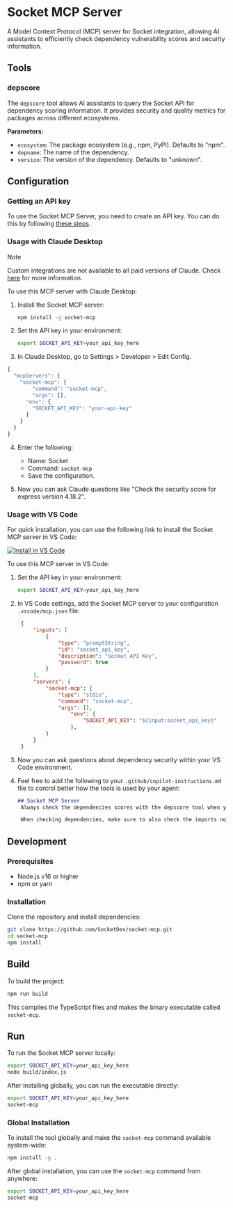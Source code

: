# Socket MCP Server

A Model Context Protocol (MCP) server for Socket integration, allowing AI assistants to efficiently check dependency vulnerability scores and security information.

## Tools

### depscore

The `depscore` tool allows AI assistants to query the Socket API for dependency scoring information. It provides security and quality metrics for packages across different ecosystems.

**Parameters:**

- `ecosystem`: The package ecosystem (e.g., npm, PyPI). Defaults to "npm".
- `depname`: The name of the dependency.
- `version`: The version of the dependency. Defaults to "unknown".

## Configuration

### Getting an API key

To use the Socket MCP Server, you need to create an API key. You can do this by following [these steps](https://docs.socket.dev/reference/creating-and-managing-api-tokens).


### Usage with Claude Desktop

> [!NOTE]
> Custom integrations are not available to all paid versions of Claude. Check [here](https://support.anthropic.com/en/articles/11175166-about-custom-integrations-using-remote-mcp) for more information.

To use this MCP server with Claude Desktop:

1. Install the Socket MCP server:

   ```bash
   npm install -g socket-mcp
   ```

2. Set the API key in your environment:

   ```bash
   export SOCKET_API_KEY=your_api_key_here
   ```

3. In Claude Desktop, go to Settings > Developer > Edit Config.


```js
{
  "mcpServers": {
    "socket-mcp": {
        "command": "socket-mcp",
        "args": [],
      "env": {
        "SOCKET_API_KEY": "your-api-key"
      }
    }
  }
}
```

4. Enter the following:
   - Name: Socket
   - Command: `socket-mcp`
   - Save the configuration.

5. Now you can ask Claude questions like "Check the security score for express version 4.18.2".

### Usage with VS Code

For quick installation, you can use the following link to install the Socket MCP server in VS Code:


[![Install in VS Code](https://img.shields.io/badge/VS_Code-Socket_MCP-0098FF?style=flat-square&logo=visualstudiocode&logoColor=white)](vscode:mcp/install?%7B%22name%22%3A%22socket-mcp%22%2C%22inputs%22%3A%5B%7B%22type%22%3A%22promptString%22%2C%22id%22%3A%22socket_api_key%22%2C%22description%22%3A%22Socket%20API%20Key%22%2C%22password%22%3Atrue%7D%5D%2C%22command%22%3A%22socket-mcp%22%2C%22type%22%3A%22stdio%22%2C%22env%22%3A%7B%22SOCKET_API_KEY%22%3A%22%24%7Binput%3Asocket_api_key%7D%22%7D%7D)


To use this MCP server in VS Code:

1. Set the API key in your environment:

   ```bash
   export SOCKET_API_KEY=your_api_key_here
   ```

2. In VS Code settings, add the Socket MCP server to your configuration `.vscode/mcp.json` file:

   ```json
    {
        "inputs": [
            {
                "type": "promptString",
                "id": "socket_api_key",
                "description": "Socket API Key",
                "password": true
            }
        ],
        "servers": {
            "socket-mcp": {
                "type": "stdio",
                "command": "socket-mcp",
                "args": [],
                    "env": {
                        "SOCKET_API_KEY": "${input:socket_api_key}"
                    },
            }
        }
    }
   ```

3. Now you can ask questions about dependency security within your VS Code environment.
4. Feel free to add the following to your `.github/copilot-instructions.md` file to control better how the tools is used by your agent: 

   ```markdown
   ## Socket MCP Server
    Always check the dependencies scores with the depscore tool when you add a new dependency. If the score is low, consider using an alternative library or writing the code yourself. If you decide to use a library with a low score, make sure to document the reasons for your choice. If you are unsure about the score, ask for a review from someone with more experience.

    When checking dependencies, make sure to also check the imports not just the pyproject.toml/package.json/dependency file.
   ```

## Development

### Prerequisites

- Node.js v16 or higher
- npm or yarn

### Installation

Clone the repository and install dependencies:

```bash
git clone https://github.com/SocketDev/socket-mcp.git
cd socket-mcp
npm install
```

## Build

To build the project:

```bash
npm run build
```

This compiles the TypeScript files and makes the binary executable called `socket-mcp`.

## Run

To run the Socket MCP server locally:

```bash
export SOCKET_API_KEY=your_api_key_here
node build/index.js
```

After installing globally, you can run the executable directly:

```bash
export SOCKET_API_KEY=your_api_key_here
socket-mcp
```

### Global Installation

To install the tool globally and make the `socket-mcp` command available system-wide:

```bash
npm install -g .
```

After global installation, you can use the `socket-mcp` command from anywhere:

```bash
export SOCKET_API_KEY=your_api_key_here
socket-mcp
```
